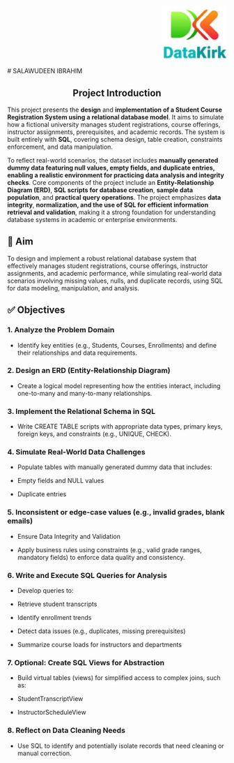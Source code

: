 <p align="right">
  <img src="Student Course Registration System Report/Asset/Image/Datakirk logo.jpg" alt="Datakirk logo" width="150">
</p>
# SALAWUDEEN IBRAHIM

<h2 align="center">Project Introduction</h2>

This project presents the **design** and **implementation of a Student Course Registration System using a relational database model**. It aims to simulate how a fictional university manages student registrations, course offerings, instructor assignments, prerequisites, and academic records. The system is built entirely with **SQL**, covering schema design, table creation, constraints enforcement, and data manipulation.

To reflect real-world scenarios, the dataset includes **manually generated dummy data featuring null values, empty fields, and duplicate entries, enabling a realistic environment for practicing data analysis and integrity checks**. Core components of the project include an **Entity-Relationship Diagram (ERD)**, **SQL scripts for database creation**, **sample data population**, and **practical query operations**. The project emphasizes **data integrity**, **normalization, and the use of SQL for efficient information retrieval and validation**, making it a strong foundation for understanding database systems in academic or enterprise environments.

## 🎯 Aim
To design and implement a robust relational database system that effectively manages student registrations, course offerings, instructor assignments, and academic performance, while simulating real-world data scenarios involving missing values, nulls, and duplicate records, using SQL for data modeling, manipulation, and analysis.

## ✅ Objectives

### 1. Analyze the Problem Domain

- Identify key entities (e.g., Students, Courses, Enrollments) and define their relationships and data requirements.

### 2.  Design an ERD (Entity-Relationship Diagram)

- Create a logical model representing how the entities interact, including one-to-many and many-to-many relationships.

### 3. Implement the Relational Schema in SQL

- Write CREATE TABLE scripts with appropriate data types, primary keys, foreign keys, and constraints (e.g., UNIQUE, CHECK).

### 4. Simulate Real-World Data Challenges

- Populate tables with manually generated dummy data that includes:

- Empty fields and NULL values

- Duplicate entries

### 5. Inconsistent or edge-case values (e.g., invalid grades, blank emails)

- Ensure Data Integrity and Validation

- Apply business rules using constraints (e.g., valid grade ranges, mandatory fields) to enforce data quality and consistency.

### 6. Write and Execute SQL Queries for Analysis

- Develop queries to:

- Retrieve student transcripts

- Identify enrollment trends

- Detect data issues (e.g., duplicates, missing prerequisites)

- Summarize course loads for instructors and departments

### 7. Optional: Create SQL Views for Abstraction

- Build virtual tables (views) for simplified access to complex joins, such as:

- StudentTranscriptView

- InstructorScheduleView

### 8. Reflect on Data Cleaning Needs

- Use SQL to identify and potentially isolate records that need cleaning or manual correction.

